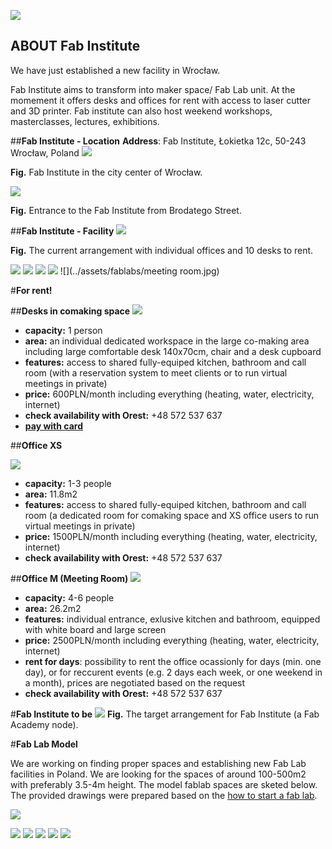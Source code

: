 



![](./assets/ffp-background2.jpg)

## **ABOUT Fab Institute**
We have just established a new facility in Wrocław.



Fab Institute aims to transform into maker space/ Fab Lab unit. At the momement it offers desks and offices for rent with access to laser cutter and 3D printer. Fab institute can also host weekend workshops, masterclasses, lectures, exhibitions.


##**Fab Institute - Location**
**Address**: Fab Institute, Łokietka 12c, 50-243 Wrocław, Poland
![](../assets/fablabs/map0.jpg)

**Fig.** Fab Institute in the city center of Wrocław.

![](../assets/fablabs/map1.jpg)

**Fig.** Entrance to the Fab Institute from Brodatego Street.

##**Fab Institute - Facility**
![](../assets/fablabs/231220_now.jpg)

**Fig.** The current arrangement with individual offices and 10 desks to rent.


![](../assets/fablabs/recepcja.jpg)
![](../assets/fablabs/IMG_8989.JPG)
![](../assets/fablabs/IMG_8967.JPG)
![](../assets/fablabs/DSC_5585a.jpg)
![](../assets/fablabs/meeting room.jpg)




#**For rent!**


##**Desks in comaking space**
![](../assets/fablabs/desks.jpg)

- **capacity:** 1 person
- **area:** an individual dedicated workspace in the large co-making area including large comfortable desk 140x70cm, chair and a desk cupboard
- **features:** access to shared fully-equiped kitchen, bathroom and call room (with a reservation system to meet clients or to run virtual meetings in private)
- **price:** 600PLN/month including everything (heating, water, electricity, internet)
- **check availability with Orest:** +48 572 537 637
- [**pay with card**](https://buy.stripe.com/9B6eVd4Edfm2cKweLvgw009)

##**Office XS**

![](../assets/fablabs/IMG_9482.jpg)

- **capacity:** 1-3 people
- **area:** 11.8m2
- **features:** access to shared fully-equiped kitchen, bathroom and call room (a dedicated room for comaking space and XS office users to run virtual meetings in private)
- **price:** 1500PLN/month including everything (heating, water, electricity, internet)
- **check availability with Orest:**  +48 572 537 637


##**Office M (Meeting Room)**
![](../assets/fablabs/IMG_9496.jpg)

- **capacity:** 4-6 people
- **area:** 26.2m2
- **features:** individual entrance, exlusive kitchen and bathroom, equipped with white board and large screen
- **price:** 2500PLN/month including everything (heating, water, electricity, internet)
- **rent for days**: possibility to rent the office ocassionly for days (min. one day), or for reccurent events (e.g. 2 days each week, or one weekend in a month), prices are negotiated based on the request
- **check availability with Orest:**  +48 572 537 637



#**Fab Institute to be**
![](../assets/fablabs/231220_aim.jpg)
**Fig.** The target arrangement for Fab Institute (a Fab Academy node).

#**Fab Lab Model**

We are working on finding proper spaces and establishing new Fab Lab facilities in Poland.
We are looking for the spaces of around 100-500m2 with preferably 3.5-4m height. The model fablab spaces are sketed below. The provided drawings were prepared based on the [how to start a fab lab](https://fabfoundation.org/getting-started/#fab-lab-questions).

![](../assets/fablabs/fab-total.jpg)



![](../assets/fablabs/fab-3dprint.jpg)
![](../assets/fablabs/fab-electronics.jpg)
![](../assets/fablabs/fab-laser.jpg)
![](../assets/fablabs/fab-modling.jpg)
![](../assets/fablabs/fab-shopbot.jpg)
